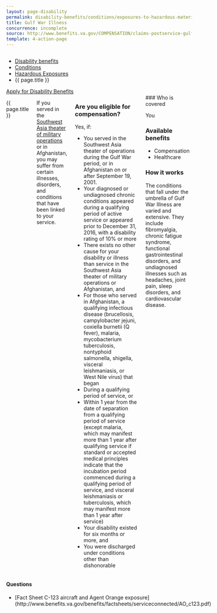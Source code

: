 ```yaml
---
layout: page-disability
permalink: disability-benefits/conditions/exposures-to-hazardous-materials/gulf-war-illness/index.html
title: Gulf War Illness
concurrence: incomplete
source: http://www.benefits.va.gov/COMPENSATION/claims-postservice-gulfwar.asp
template: 4-action-page
---
```


<div class="splash" markdown="0">
<div class="row" markdown="0">
<div class="small-12 columns" markdown="0">

<ul class="breadcrumbs" role="menubar" aria-label="Primary">
<li class="parent"><a href="{{ site.url }}/disability-benefits/">Disability benefits</a></li>
<li class="parent"><a href="{{ site.url }}/disability-benefits/conditions/">Conditions</a></li>
<li class="parent"><a href="{{ site.url }}/disability-benefits/conditions/exposures-to-hazardous-materials/">Hazardous Exposures</a></li>
<li class="active">{{ page.title }}</li>
</ul>

</div>
</div>
</div>

<div class="main" role="main" markdown="0">

<div class="action-bar">
  <div class="row">
    <div class="small-12 columns">
      <a class="usa-button-primary" href="{{ site.url}}/disability-benefits/get/">Apply for Disability Benefits</a>
    </div>
  </div>  
</div>

<div class="section one" markdown="0">
<div class="primary" markdown="0">
<div class="row" markdown="0">
<div class="small-12 medium-8 columns">


<dl class="panel-list plain">
<dt>{{ page.title }}</dt>
</dl>

<div markdown="1">

If you served in the [Southwest Asia theater of military operations](http://www.publichealth.va.gov/exposures/gulfwar/military-service.asp) or in Afghanistan, you may suffer from certain illnesses, disorders, and conditions that have been linked to your service.
</div>
<div class="call-out" markdown="1">

### Are you eligible for compensation?

Yes, if:

- You served in the Southwest Asia theater of operations during the Gulf War period, or in Afghanistan on or after September 19, 2001.
- Your diagnosed or undiagnosed chronic conditions appeared during a qualifying period of active service or appeared prior to December 31, 2016, with a disability rating of 10% or more
- There exists no other cause for your disability or illness than service in the Southwest Asia theater of military operations or Afghanistan, and
- For those who served in Afghanistan, a qualifying infectious disease (brucellosis, campylobacter jejuni, coxiella burnetii (Q fever), malaria, mycobacterium tuberculosis, nontyphoid salmonella, shigella, visceral leishmaniasis, or West Nile virus) that began
- During a qualifying period of service, or
- Within 1 year from the date of separation from a qualifying period of service (except malaria, which may manifest more than 1 year after qualifying service if standard or accepted medical principles indicate that the incubation period commenced during a qualifying period of service, and visceral leishmaniasis or tuberculosis, which may manifest more than 1 year after service)
- Your disability existed for six months or more, and
- You were discharged under conditions other than dishonorable

 </div>

<div markdown="1">
### Who is covered

You

### Available benefits

- Compensation
- Healthcare

### How it works

The conditions that fall under the umbrella of Gulf War Illness are varied and extensive. They include fibromyalgia, chronic fatigue syndrome, functional gastrointestinal disorders, and undiagnosed illnesses such as headaches, joint pain, sleep disorders, and cardiovascular disease.

</div>

</div>


<div class="small-12 medium-4 columns" markdown="0">
<div markdown="0">

<h4 class="highlight">Questions</h4>

<ul class="plain">

<li markdown="1">
[Fact Sheet
C-123 aircraft and Agent Orange exposure](http://www.benefits.va.gov/benefits/factsheets/serviceconnected/AO_c123.pdf)
</li>

</ul>

</div>
</div>


</div>
</div>
</div>

<!--

<div class="section secondary" markdown="0">
<div class="row" markdown="0">
<div class="small-12 columns" markdown="1">

#### See also:

- Start application process
- Learn more detailed health information about Gulf War Illness

</div>
</div>
</div>

-->

</div>
